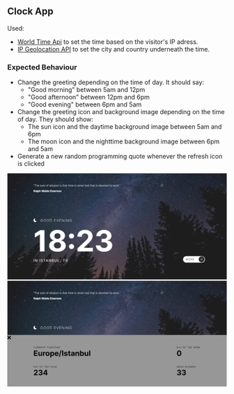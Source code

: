 ## Clock App

Used:

- [World Time Api](http://worldtimeapi.org) to set the time based on the visitor's IP adress.
- [IP Geolocation API](https://freegeoip.app/) to set the city and country underneath the time.

### Expected Behaviour

- Change the greeting depending on the time of day. It should say:
  - "Good morning" between 5am and 12pm
  - "Good afternoon" between 12pm and 6pm
  - "Good evening" between 6pm and 5am
- Change the greeting icon and background image depending on the time of day. They should show:
  - The sun icon and the daytime background image between 5am and 6pm
  - The moon icon and the nighttime background image between 6pm and 5am
- Generate a new random programming quote whenever the refresh icon is clicked

![plot](./assets/screen1.png)
![plot2](./assets/screen2.png)